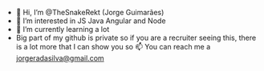 - 👋 Hi, I’m @TheSnakeRekt (Jorge Guimarães)
- 👀 I’m interested in JS Java Angular and Node
- 🌱 I’m currently learning a lot
- Big part of my github is private so if you are a recruiter seeing this, there is a lot more that I can show you so 📫 You can reach me a jorgeradasilva@gmail.com

